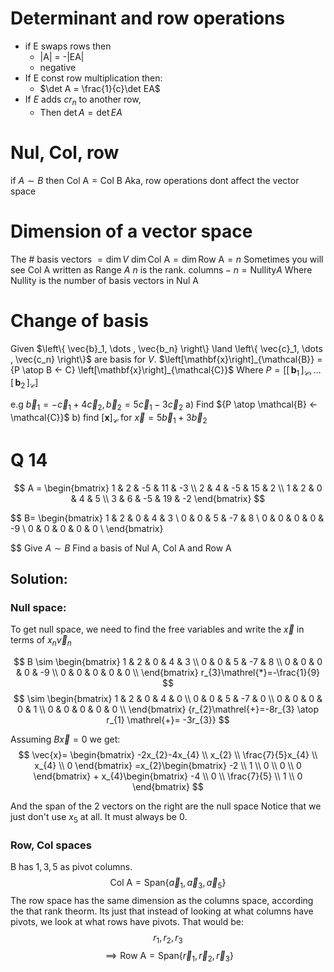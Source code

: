 # Determinant and row operations
- if E swaps rows then
	- |A| = -|EA|
	- negative
- If E const row multiplication then:
	- $\det A = \frac{1}{c}\det EA$
- If $E$ adds $cr_{n}$ to another row,
	- Then $\det A = \det EA$

# Nul, Col, row
if $A \sim B$ 
then $\text{Col A} = \text{Col B}$
Aka, row operations dont affect the vector space

# Dimension of a vector space
The # basis vectors $= \dim V$
$\dim \text{Col A} = \dim \text{Row A} = n$
 Sometimes you will see $\text{Col A}$ written as $\text{Range } A$
$n$ is the rank.
$\text{columns} -n =\text{Nullity} A$
Where $\text{Nullity}$ is the number of basis vectors in $\text{Nul A}$

# Change of basis
Given $\left\{ \vec{b}_1, \dots , \vec{b_n} \right\} \land \left\{ \vec{c}_1, \dots , \vec{c_n} \right\}$ are basis for $V$.
$\left[\mathbf{x}\right]_{\mathcal{B}} ={P \atop B <- C} \left[\mathbf{x}\right]_{\mathcal{C}}$
Where $P = \left[ \left[\,\mathbf{b}_1\,\right]_{\mathcal{C}},\dots \left[\,\mathbf{b}_2\,\right]_{\mathcal{C}} \right]$

 
e.g
$\vec{b}_{1} = -\vec{c}_{1}+4\vec{c}_{2}, \vec{b}_{2} = 5\vec{c}_{1}-3\vec{c}_{2}$
a) Find ${P \atop \mathcal{B} <- \mathcal{C}}$ 
b) find $\left[\mathbf{x}\right]_{\mathcal{C}}$ for $\vec{x} = 5\vec{b}_{1} + 3\vec{b}_{2}$

# Q 14
$$
A = \begin{bmatrix}
1 & 2 & -5 & 11 & -3 \\
2 & 4 & -5 & 15 & 2  \\
 1 & 2 & 0 & 4 & 5 \\
3 & 6 & -5 & 19 & -2
\end{bmatrix}
$$

$$
B=
\begin{bmatrix}
1 & 2 & 0 & 4 & 3 \\
0 & 0 & 5 & -7 & 8 \\
0 & 0 & 0 & 0 & -9 \\
0 & 0 & 0 & 0 & 0  \\
\end{bmatrix}

$$
Give $A \sim B$
Find a basis of $\text{Nul A}$,  $\text{Col A}$ and $\text{Row A}$


## Solution:
### Null space:
To get null space, we need to find the free variables and write the $\vec{x}$ in terms of $x_{n}\vec{v}_{n}$

$$
B \sim \begin{bmatrix}
1 & 2 & 0 & 4 & 3 \\
0 & 0 & 5 & -7 & 8 \\
0 & 0 & 0 & 0 & -9 \\
0 & 0 & 0 & 0 & 0  \\
\end{bmatrix}
r_{3}\mathrel{*}=-\frac{1}{9}
$$
$$
 \sim \begin{bmatrix}
1 & 2 & 0 & 4 & 0 \\
0 & 0 & 5 & -7 & 0 \\
0 & 0 & 0 & 0 & 1 \\
0 & 0 & 0 & 0 & 0  \\
\end{bmatrix}
{r_{2}\mathrel{+}=-8r_{3} \atop r_{1} \mathrel{+}= -3r_{3}}
$$


Assuming $B\vec{x} = 0$ we get:
$$
\vec{x}= \begin{bmatrix}
-2x_{2}-4x_{4} \\ 
x_{2} \\
\frac{7}{5}x_{4} \\
x_{4} \\
0
\end{bmatrix}
=x_{2}\begin{bmatrix}
-2 \\
1 \\
0 \\
0 \\
0
\end{bmatrix} + x_{4}\begin{bmatrix}
-4 \\
0 \\
\frac{7}{5} \\
1 \\
0
\end{bmatrix}
$$

And the span of the 2 vectors on the right are the null space
Notice that we just don't use $x_{5}$ at all. It must always be 0.

### Row, Col spaces
B has $1, 3, 5$ as pivot columns.
$$
\text{Col A} = \text{Span}\left\{
\vec{a}_{1},\vec{a}_{3},\vec{a}_{5}
\right\}
$$
The row space has the same dimension as the columns space, according the that rank theorm. Its just that instead of looking at what columns have pivots, we look at what rows have pivots. That would be:
$$
r_{1},r_{2},r_{3}
$$
$$
\implies \text{Row A} = \text{Span}\left\{
\vec{r}_{1},\vec{r}_{2},\vec{r}_{3}
\right\}
$$


